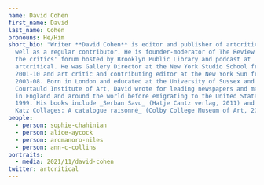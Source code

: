 ```yaml
---
name: David Cohen
first_name: David
last_name: Cohen
pronouns: He/Him
short_bio: "Writer **David Cohen** is editor and publisher of artcritical as
  well as a regular contributor. He is founder-moderator of The Review Panel,
  the critics' forum hosted by Brooklyn Public Library and podcast at
  artcritical. He was Gallery Director at the New York Studio School from
  2001-10 and art critic and contributing editor at the New York Sun from
  2003-08. Born in London and educated at the University of Sussex and at the
  Courtauld Institute of Art, David wrote for leading newspapers and magazines
  in England and around the world before emigrating to the United States in
  1999. His books include _Serban Savu_ (Hatje Cantz verlag, 2011) and _Alex
  Katz Collages: A catalogue raisonné_ (Colby College Museum of Art, 2005)."
people:
  - person: sophie-chahinian
  - person: alice-aycock
  - person: arcmanoro-niles
  - person: ann-c-collins
portraits:
  - media: 2021/11/david-cohen
twitter: artcritical
---
```

